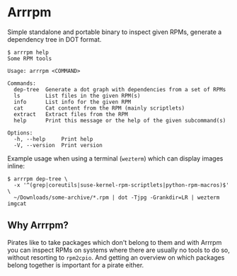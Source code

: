 # Arrrpm

Simple standalone and portable binary to inspect given RPMs, generate a dependency tree in DOT format.

```console
$ arrrpm help
Some RPM tools

Usage: arrrpm <COMMAND>

Commands:
  dep-tree  Generate a dot graph with dependencies from a set of RPMs
  ls        List files in the given RPM(s)
  info      List info for the given RPM
  cat       Cat content from the RPM (mainly scriptlets)
  extract   Extract files from the RPM
  help      Print this message or the help of the given subcommand(s)

Options:
  -h, --help     Print help
  -V, --version  Print version
```

Example usage when using a terminal (`wezterm`) which can display images inline:

```console
$ arrrpm dep-tree \
  -x '^(grep|coreutils|suse-kernel-rpm-scriptlets|python-rpm-macros)$' \
  ~/Downloads/some-archive/*.rpm | dot -Tjpg -Grankdir=LR | wezterm imgcat
```

## Why Arrrpm?

Pirates like to take packages which don't belong to them and with Arrrpm you can inspect RPMs on systems where there are usually no tools to do so, without resorting to `rpm2cpio`.
And getting an overview on which packages belong together is important for a pirate either.
